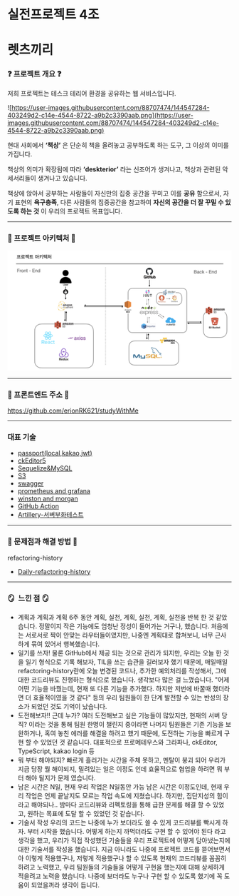 # 실전프로젝트 4조

# 렛츠끼리

### ❓ 프로젝트 개요 ❓

저희 프로젝트는 테스크 테리어 환경을 공유하는 웹 서비스입니다.

![https://user-images.githubusercontent.com/88707474/144547284-403249d2-c14e-4544-8722-a9b2c3390aab.png](https://user-images.githubusercontent.com/88707474/144547284-403249d2-c14e-4544-8722-a9b2c3390aab.png)

현대 사회에서 **‘책상’** 은 단순히 책을 올려놓고 공부하도록 하는 도구, 그 이상의 이미를 가집니다.

책상의 의미가 확장됨에 따라 **‘deskterior’** 라는 신조어가 생겨나고, 책상과 관련된 악세서리들이 생겨나고 있습니다.

책상에 앉아서 공부하는 사람들이 자신만의 집중 공간을 꾸미고 이를 **공유** 함으로서, 자기 표현의 **욕구충족**, 다른 사람들의 집중공간을 참고하여 **자신의 공간을 더 잘 꾸밀 수 있도록 하는 것** 이 우리의 프로젝트 목표입니다.

---

### 🎁 프로젝트 아키텍처 🎁

![아키텍처사진.png](image/architecture.png)

---

### 🤝 프론트엔드 주소 🤝

https://github.com/erionRK621/studyWithMe

---

### 대표 기술

- [passport(local,kakao,jwt)](https://github.com/JangJaeWon22/focus-with-me/blob/main/doc/skill-book/passport.md)
- [ckEditor5](https://github.com/JangJaeWon22/focus-with-me/blob/main/doc/skill-book/ckeditor.md)
- [Sequelize&MySQL](https://github.com/JangJaeWon22/focus-with-me/blob/main/doc/skill-book/sequelize&mysql/sequelize&mysql.md)
- [S3](https://github.com/JangJaeWon22/focus-with-me/blob/main/doc/skill-book/S3.md)
- [swagger](https://github.com/JangJaeWon22/focus-with-me/blob/main/doc/skill-book/swagger.md)
- [prometheus and grafana](https://github.com/JangJaeWon22/focus-with-me/blob/main/doc/skill-book/prometheus_and_grafana/prometheus_and_grafana.md)
- [winston and morgan](https://github.com/JangJaeWon22/focus-with-me/blob/main/doc/skill-book/winston&morgan/winston&morgan.md)
- [GitHub Action](https://github.com/JangJaeWon22/focus-with-me/blob/main/doc/skill-book/github_action.md)
- [Artillery-서버부화테스트](https://github.com/JangJaeWon22/focus-with-me/blob/main/doc/skill-book/Artillery/Artillery.md)

---

### 🐳 문제점과 해결 방법 🐳

refactoring-history

- [Daily-refactoring-history](./doc/refactoring-history)

---

### 🪞  느낀 점 🪞

- 계획과 계획과 계획
  6주 동안 계획, 실천, 계획, 실천, 계획, 실천을 반복 한 것 같았습니다.
  정말이지 작은 기능에도 엄청난 정성이 들어가는 거구나, 했습니다.
  처음에는 서로서로 짝이 안맞는 라우터들이였지만, 나중엔 계획대로 합쳐보니, 너무 근사하게 묶여 있어서 행복했습니다.
- 일기를 쓰자!
  물론 GitHub에서 제공 되는 것으로 관리가 되지만, 우리는 오늘 한 것을 일기 형식으로 기록 해보자, TIL을 쓰는 습관을 길러보자 했기 때문에, 매일매일 refactoring-history란에 오늘 변경된 코드나, 추가한 예외처리를 작성해서, 그에 대한 코드리뷰도 진행하는 형식으로 했습니다.
  생각보다 많은 걸 느꼈습니다. "어제 어떤 기능을 바꿨는데, 현재 또 다른 기능을 추가했다. 하지만 저번에 바꿀때 했더라면 더 효율적이였을 것 같다" 등의 우리 팀원들이 한 단계 발전할 수 있는 반성의 장소가 되었던 것도 기억이 났습니다.
- 도전해보자!! 근데 누가?
  여러 도전해보고 싶은 기능들이 많았지만, 현재의 서버 당직? 이라는 것을 통해 팀원 한명이 챌린지 중이라면 나머지 팀원들은 기존 기능을 보완하거나, 혹여 놓친 에러를 해결을 하려고 했기 때문에, 도전하는 기능을 빠르게 구현 할 수 있었던 것 같습니다.
  대표적으로 프로메테우스와 그라파나, ckEditor, TypeScript, kakao login 등
- 뭐 부터 해야되지?
  빠르게 흘러가는 시간을 주체 못하고, 멘탈이 붕괴 되어 우리가 지금 당장 뭘 해야되지, 밀려있는 일은 이정도 인데 효율적으로 협업을 하려면 뭐 부터 해야 될지가 문제 였습니다.
- 남은 시간은 N일, 현재 우리 작업은 N일동안 가능
  남은 시간은 이정도인데, 현재 우리 작업은 언제 끝날지도 모르는 작업 속도에 지쳤습니다. 하지만, 집단지성의 힘이라고 해야되나.. 밤마다 코드리뷰와 리펙토링을 통해 급한 문제를 해결 할 수 있었고, 원하는 목표에 도달 할 수 있었던 것 같습니다.
- 기술서 작성
  우리의 코드는 나중에 누가 보더라도 쓸 수 있게 코드리뷰를 빡시게 하자. 부터 시작을 했습니다.
  어떻게 하는지 까먹더라도 구현 할 수 있어야 된다 라고 생각을 했고, 우리가 직접 작성했던 기술들을 우리 프로젝트에 어떻게 담아냈는지에 대한 기술서를 작성을 했습니다.
  지금 아니라도 나중에 프로젝트 코드를 뜯어보면서 아 이렇게 적용했구나, 저렇게 적용했구나 할 수 있도록 현재의 코드리뷰를 꼼꼼히 하려고 노력했고, 우리 팀원들의 기술들을 어떻게 구현을 했는지에 대해 상세하게 적을려고 노력을 했습니다.
  나중에 보더라도 누구나 구현 할 수 있도록 했기에 꼭 도움이 되었을꺼라 생각이 듭니다.

